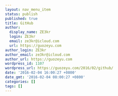 ```yaml
---
layout: nav_menu_item
status: publish
published: true
title: GitHub
author:
  display_name: ZE3kr
  login: ZE3kr
  email: ze3kr@icloud.com
  url: https://guozeyu.com
author_login: ZE3kr
author_email: ze3kr@icloud.com
author_url: https://guozeyu.com
wordpress_id: 1107
wordpress_url: https://guozeyu.com/2016/02/github/
date: '2016-02-04 16:00:27 +0800'
date_gmt: '2016-02-04 08:00:27 +0800'
categories: []
tags: []
---
```


